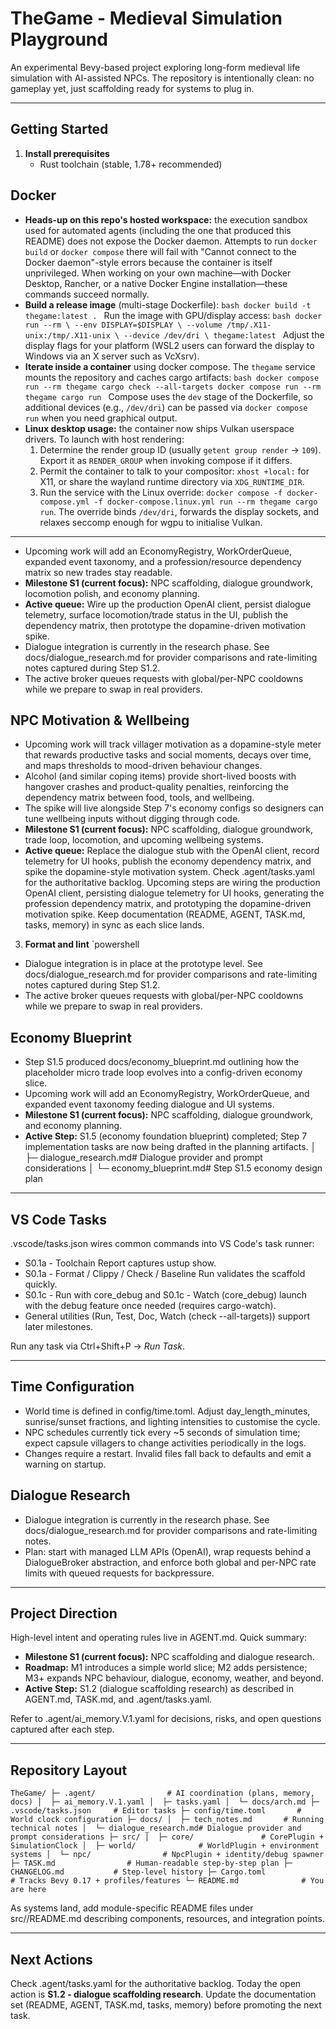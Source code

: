 ﻿# TheGame - Medieval Simulation Playground

An experimental Bevy-based project exploring long-form medieval life simulation with AI-assisted NPCs. The repository is intentionally clean: no gameplay yet, just scaffolding ready for systems to plug in.

---

## Getting Started
1. **Install prerequisites**
   - Rust toolchain (stable, 1.78+ recommended)
## Docker
- **Heads-up on this repo's hosted workspace:** the execution sandbox used for
  automated agents (including the one that produced this README) does not expose
  the Docker daemon. Attempts to run `docker build` or `docker compose` there
  will fail with "Cannot connect to the Docker daemon"-style errors because the
  container is itself unprivileged. When working on your own machine—with
  Docker Desktop, Rancher, or a native Docker Engine installation—these
  commands succeed normally.
- **Build a release image** (multi-stage Dockerfile):
  `bash
  docker build -t thegame:latest .
  `
  Run the image with GPU/display access: `bash
  docker run --rm \
    --env DISPLAY=$DISPLAY \
    --volume /tmp/.X11-unix:/tmp/.X11-unix \
    --device /dev/dri \
    thegame:latest
  `
  Adjust the display flags for your platform (WSL2 users can forward the display to Windows via an X server such as VcXsrv).
- **Iterate inside a container** using docker compose. The `thegame` service mounts the repository and caches cargo artifacts:
  `bash
  docker compose run --rm thegame cargo check --all-targets
  docker compose run --rm thegame cargo run
  `
  Compose uses the `dev` stage of the Dockerfile, so additional devices (e.g., `/dev/dri`) can be passed via `docker compose run` when you need graphical output.
- **Linux desktop usage:** the container now ships Vulkan userspace drivers. To launch with host rendering:
  1. Determine the render group ID (usually `getent group render` → `109`). Export it as `RENDER_GROUP` when invoking compose if it differs.
  2. Permit the container to talk to your compositor: `xhost +local:` for X11, or share the wayland runtime directory via `XDG_RUNTIME_DIR`.
  3. Run the service with the Linux override: `docker compose -f docker-compose.yml -f docker-compose.linux.yml run --rm thegame cargo run`.
  The override binds `/dev/dri`, forwards the display sockets, and relaxes seccomp enough for wgpu to initialise Vulkan.

---

- Upcoming work will add an EconomyRegistry, WorkOrderQueue, expanded event taxonomy, and a profession/resource dependency matrix so new trades stay readable.
- **Milestone S1 (current focus):** NPC scaffolding, dialogue groundwork, locomotion polish, and economy planning.
- **Active queue:** Wire up the production OpenAI client, persist dialogue telemetry, surface locomotion/trade status in the UI, publish the dependency matrix, then prototype the dopamine-driven motivation spike.
- Dialogue integration is currently in the research phase. See docs/dialogue_research.md for provider comparisons and rate-limiting notes captured during Step S1.2.
- The active broker queues requests with global/per-NPC cooldowns while we prepare to swap in real providers.

## NPC Motivation & Wellbeing
- Upcoming work will track villager motivation as a dopamine-style meter that rewards productive tasks and social moments, decays over time, and maps thresholds to mood-driven behaviour changes.
- Alcohol (and similar coping items) provide short-lived boosts with hangover crashes and product-quality penalties, reinforcing the dependency matrix between food, tools, and wellbeing.
- The spike will live alongside Step 7's economy configs so designers can tune wellbeing inputs without digging through code.
- **Milestone S1 (current focus):** NPC scaffolding, dialogue groundwork, trade loop, locomotion, and upcoming wellbeing systems.
- **Active queue:** Replace the dialogue stub with the OpenAI client, record telemetry for UI hooks, publish the economy dependency matrix, and spike the dopamine-style motivation system.
Check .agent/tasks.yaml for the authoritative backlog. Upcoming steps are wiring the production OpenAI client, persisting dialogue telemetry for UI hooks, generating the profession dependency matrix, and prototyping the dopamine-driven motivation spike. Keep documentation (README, AGENT, TASK.md, tasks, memory) in sync as each slice lands.
3. **Format and lint**
   `powershell
- Dialogue integration is in place at the prototype level. See docs/dialogue_research.md for provider comparisons and rate-limiting notes captured during Step S1.2.
- The active broker queues requests with global/per-NPC cooldowns while we prepare to swap in real providers.

## Economy Blueprint
- Step S1.5 produced docs/economy_blueprint.md outlining how the placeholder micro trade loop evolves into a config-driven economy slice.
- Upcoming work will add an EconomyRegistry, WorkOrderQueue, and expanded event taxonomy feeding dialogue and UI systems.
- **Milestone S1 (current focus):** NPC scaffolding, dialogue groundwork, and economy planning.
- **Active Step:** S1.5 (economy foundation blueprint) completed; Step 7 implementation tasks are now being drafted in the planning artifacts.
│  ├─ dialogue_research.md# Dialogue provider and prompt considerations
│  └─ economy_blueprint.md# Step S1.5 economy design plan

---

## VS Code Tasks
.vscode/tasks.json wires common commands into VS Code's task runner:

- S0.1a - Toolchain Report captures ustup show.
- S0.1a - Format / Clippy / Check / Baseline Run validates the scaffold quickly.
- S0.1c - Run with core_debug and S0.1c - Watch (core_debug) launch with the debug feature once needed (requires cargo-watch).
- General utilities (Run, Test, Doc, Watch (check --all-targets)) support later milestones.

Run any task via Ctrl+Shift+P → *Run Task*.

---

## Time Configuration
- World time is defined in config/time.toml. Adjust day_length_minutes, sunrise/sunset fractions, and lighting intensities to customise the cycle.
- NPC schedules currently tick every ~5 seconds of simulation time; expect capsule villagers to change activities periodically in the logs.
- Changes require a restart. Invalid files fall back to defaults and emit a warning on startup.

## Dialogue Research
- Dialogue integration is currently in the research phase. See docs/dialogue_research.md for provider comparisons and rate-limiting notes.
- Plan: start with managed LLM APIs (OpenAI), wrap requests behind a DialogueBroker abstraction, and enforce both global and per-NPC rate limits with queued requests for backpressure.

---

## Project Direction
High-level intent and operating rules live in AGENT.md. Quick summary:

- **Milestone S1 (current focus):** NPC scaffolding and dialogue research.
- **Roadmap:** M1 introduces a simple world slice; M2 adds persistence; M3+ expands NPC behaviour, dialogue, economy, weather, and beyond.
- **Active Step:** S1.2 (dialogue scaffolding research) as described in AGENT.md, TASK.md, and .agent/tasks.yaml.

Refer to .agent/ai_memory.V.1.yaml for decisions, risks, and open questions captured after each step.

---

## Repository Layout
`
TheGame/
├─ .agent/                # AI coordination (plans, memory, docs)
│  ├─ ai_memory.V.1.yaml
│  ├─ tasks.yaml
│  └─ docs/arch.md
├─ .vscode/tasks.json     # Editor tasks
├─ config/time.toml       # World clock configuration
├─ docs/
│  ├─ tech_notes.md       # Running technical notes
│  └─ dialogue_research.md# Dialogue provider and prompt considerations
├─ src/
│  ├─ core/               # CorePlugin + SimulationClock
│  ├─ world/              # WorldPlugin + environment systems
│  └─ npc/                # NpcPlugin + identity/debug spawner
├─ TASK.md                # Human-readable step-by-step plan
├─ CHANGELOG.md           # Step-level history
├─ Cargo.toml             # Tracks Bevy 0.17 + profiles/features
└─ README.md              # You are here
`

As systems land, add module-specific README files under src/<module>/README.md describing components, resources, and integration points.

---

## Next Actions
Check .agent/tasks.yaml for the authoritative backlog. Today the open action is **S1.2 - dialogue scaffolding research**. Update the documentation set (README, AGENT, TASK.md, tasks, memory) before promoting the next task.
